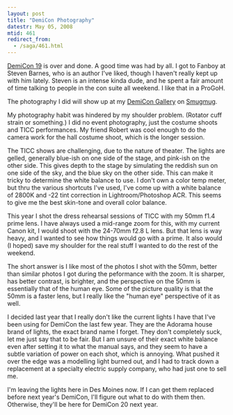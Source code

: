 ```yaml
---
layout: post
title: "DemiCon Photography"
datestr: May 05, 2008
mtid: 461
redirect_from:
  - /saga/461.html
---
```


<a href="http://www.demicon.org/19/main.html" title="DemiCon 19 Web Site">DemiCon 19</a> is over and done.  A good time was had by all.  I got to Fanboy at Steven Barnes, who is an author I've liked, though I haven't really kept up with him lately.  Steven is an intense kinda dude, and he spent a fair amount of time talking to people in the con suite all weekend.  I like that in a ProGoH.

The photography I did will show up at my <a href="http://wookie.smugmug.com/DemiCon" title="DemiCon Galleries">DemiCon Gallery</a> on <a href="http://wookie.smugmug.com" title="Wookie at Smugmug">Smugmug</a>.

My photography habit was hindered by my shoulder problem.  (Rotator cuff strain or something.)  I did no event photography, just the costume shoots and TICC performances.  My friend Robert was cool enough to do the camera work for the hall costume shoot, which is the longer session.

The TICC shows are challenging, due to the nature of theater.  The lights are gelled, generally blue-ish on one side of the stage, and pink-ish on the other side.  This gives depth to the stage by simulating the reddish sun on one side of the sky, and the blue sky on the other side.  This can make it tricky to determine the white balance to use.  I don't own a color temp meter, but thru the various shortcuts I've used, I've come up with a white balance of 2800K and -22 tint correction in Lightroom/Photoshop ACR.  This seems to give me the best skin-tone and overall color balance.

This year I shot the dress rehearsal sessions of TICC with my 50mm f1.4 prime lens.  I have always used a mid-range zoom for this, with my current Canon kit, I would shoot with the 24-70mm f2.8 L lens.  But that lens is way heavy, and I wanted to see how things would go with a prime.  It also would (I hoped) save my shoulder for the real stuff I wanted to do the rest of the weekend.

The short answer is I like most of the photos I shot with the 50mm, better than similar photos I got during the peformance with the zoom.  It is sharper, has better contrast, is brighter, and the perspective on the 50mm is essentially that of the human eye.  Some of the picture quality is that the 50mm is a faster lens, but I really like the "human eye" perspective of it as well.

I decided last year that I really don't like the current lights I have that I've been using for DemiCon the last few year.  They are the Adorama house brand of lights, the exact brand name I forget.  They don't completely suck, let me just say that to be fair.  But I am unsure of their exact white balance even after setting it to what the manual says, and they seem to have a subtle variation of power on each shot, which is annoying.  What pushed it over the edge was a modelling light burned out, and I had to track down a replacement at a specialty electric supply company, who had just one to sell me.

I'm leaving the lights here in Des Moines now.  If I can get them replaced before next year's DemiCon, I'll figure out what to do with them then.  Otherwise, they'll be here for DemiCon 20 next year.

